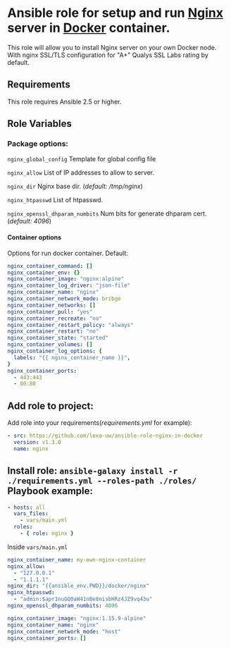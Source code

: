 Ansible role for setup and run [Nginx](http://nginx.org/) server in [Docker](https://www.docker.com/) container. 
============

This role will allow you to install Nginx server on your own Docker node.
With nginx SSL/TLS configuration for "A+" Qualys SSL Labs rating by default.

Requirements
------------

This role requires Ansible 2.5 or higher.

Role Variables
--------------

### Package options:
  
`nginx_global_config`
Template for global config file

`nginx_allow`
List of IP addresses to allow to server.

`nginx_dir`
Nginx base dir. (_default: /tmp/nginx_)

`nginx_htpasswd`
List of htpasswd.

`nginx_openssl_dhparam_numbits`
Num bits for generate dhparam cert. (_default: 4096_)

#### Container options
Options for run docker container. Default:
```yaml
nginx_container_command: []
nginx_container_env: {}
nginx_container_image: "nginx:alpine"
nginx_container_log_driver: "json-file"
nginx_container_name: "nginx"
nginx_container_network_mode: bribge
nginx_container_networks: []
nginx_container_pull: "yes"
nginx_container_recreate: "no"
nginx_container_restart_policy: "always"
nginx_container_restart: "no"
nginx_container_state: "started"
nginx_container_volumes: []
nginx_container_log_options: {
  labels: "{{ nginx_container_name }}",
}
nginx_container_ports:
  - 443:443
  - 80:80

```

Add role to project:
----------------
Add role into your requirements(_requirements.yml_ for example):
```yaml
- src: https://github.com/lexa-uw/ansible-role-nginx-in-docker
  version: v1.3.0
  name: nginx
```

Install role: `ansible-galaxy install -r ./requirements.yml --roles-path ./roles/`
Playbook example:
----------------
```yaml
- hosts: all
  vars_files:
    - vars/main.yml
  roles:
    - { role: nginx }
```

Inside `vars/main.yml`
```yaml
nginx_container_name: my-own-nginx-container
nginx_allow:
  - "127.0.0.1"
  - "1.1.1.1"
nginx_dir: "{{ansible_env.PWD}}/docker/nginx"
nginx_htpasswd:
  - "admin:$apr1nuGQ0aW41nBe8nisbHRz4JZ9vq43u"
nginx_openssl_dhparam_numbits: 4096

nginx_container_image: "nginx:1.15.9-alpine"
nginx_container_name: "nginx"
nginx_container_network_mode: "host"
nginx_container_ports: []

```
